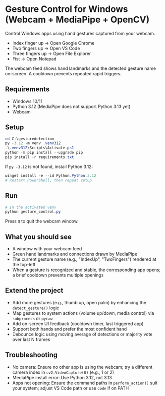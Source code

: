 # Gesture Control for Windows (Webcam + MediaPipe + OpenCV)

Control Windows apps using hand gestures captured from your webcam.

- Index finger up → Open Google Chrome
- Two fingers up → Open VS Code
- Three fingers up → Open File Explorer
- Fist → Open Notepad

The webcam feed shows hand landmarks and the detected gesture name on-screen. A cooldown prevents repeated rapid triggers.

## Requirements
- Windows 10/11
- Python 3.12 (MediaPipe does not support Python 3.13 yet)
- Webcam

## Setup
```powershell
cd C:\gesturedetection
py -3.12 -m venv .venv312
.\.venv312\Scripts\Activate.ps1
python -m pip install --upgrade pip
pip install -r requirements.txt
```

If `py -3.12` is not found, install Python 3.12:
```powershell
winget install -e --id Python.Python.3.12
# Restart PowerShell, then repeat setup
```

## Run
```powershell
# In the activated venv
python gesture_control.py
```

Press `Q` to quit the webcam window.

## What you should see
- A window with your webcam feed
- Green hand landmarks and connections drawn by MediaPipe
- The current gesture name (e.g., "IndexUp", "TwoFingers") rendered at the top-left
- When a gesture is recognized and stable, the corresponding app opens; a brief cooldown prevents multiple openings

## Extend the project
- Add more gestures (e.g., thumb up, open palm) by enhancing the `detect_gesture()` logic
- Map gestures to system actions (volume up/down, media control) via `subprocess` or `pycaw`
- Add on-screen UI feedback (cooldown timer, last triggered app)
- Support both hands and prefer the most confident hand
- Debounce logic using moving average of detections or majority vote over last N frames

## Troubleshooting
- No camera: Ensure no other app is using the webcam; try a different camera index in `cv2.VideoCapture(0)` (e.g., 1 or 2)
- MediaPipe install error: Use Python 3.12, not 3.13
- Apps not opening: Ensure the command paths in `perform_action()` suit your system; adjust VS Code path or use `code` if on PATH
